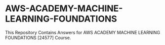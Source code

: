 # AWS-ACADEMY-MACHINE-LEARNING-FOUNDATIONS
This Repository Contains Answers for AWS ACADEMY MACHINE LEARNING FOUNDATIONS [24577] Course.
